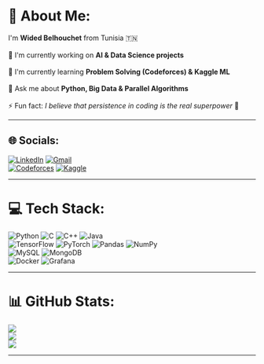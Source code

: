 # 💫 About Me:
I'm **Wided Belhouchet** from Tunisia 🇹🇳<br>  
🔭 I'm currently working on **AI & Data Science projects**<br>  
🌱 I'm currently learning **Problem Solving (Codeforces) & Kaggle ML**<br>  
💬 Ask me about **Python, Big Data & Parallel Algorithms**<br>  
⚡ Fun fact: *I believe that persistence in coding is the real superpower* 🚀  

---

## 🌐 Socials:
[![LinkedIn](https://img.shields.io/badge/LinkedIn-%230077B5.svg?logo=linkedin&logoColor=white)](https://www.linkedin.com/in/wided-belhouchet) 
[![Gmail](https://img.shields.io/badge/Gmail-D14836?logo=gmail&logoColor=white)](mailto:wided.belhouchet@isimsf.u-sfax.tn)  
[![Codeforces](https://img.shields.io/badge/Codeforces-445f9d?logo=codeforces&logoColor=white)](https://codeforces.com/) 
[![Kaggle](https://img.shields.io/badge/Kaggle-20BEFF?logo=kaggle&logoColor=white)](https://kaggle.com/)  

---

# 💻 Tech Stack:
![Python](https://img.shields.io/badge/python-3670A0?style=for-the-badge&logo=python&logoColor=ffdd54) 
![C](https://img.shields.io/badge/c-%2300599C.svg?style=for-the-badge&logo=c&logoColor=white) 
![C++](https://img.shields.io/badge/c++-%2300599C.svg?style=for-the-badge&logo=c%2B%2B&logoColor=white) 
![Java](https://img.shields.io/badge/java-%23ED8B00.svg?style=for-the-badge&logo=java&logoColor=white)  
![TensorFlow](https://img.shields.io/badge/TensorFlow-%23FF6F00.svg?style=for-the-badge&logo=TensorFlow&logoColor=white) 
![PyTorch](https://img.shields.io/badge/PyTorch-%23EE4C2C.svg?style=for-the-badge&logo=PyTorch&logoColor=white) 
![Pandas](https://img.shields.io/badge/Pandas-%23150458.svg?style=for-the-badge&logo=pandas&logoColor=white) 
![NumPy](https://img.shields.io/badge/numpy-%23013243.svg?style=for-the-badge&logo=numpy&logoColor=white)  
![MySQL](https://img.shields.io/badge/mysql-%2300f.svg?style=for-the-badge&logo=mysql&logoColor=white) 
![MongoDB](https://img.shields.io/badge/mongodb-%234ea94b.svg?style=for-the-badge&logo=mongodb&logoColor=white)  
![Docker](https://img.shields.io/badge/docker-%230db7ed.svg?style=for-the-badge&logo=docker&logoColor=white) 
![Grafana](https://img.shields.io/badge/grafana-%23F46800.svg?style=for-the-badge&logo=grafana&logoColor=white)  

---

# 📊 GitHub Stats:
![](https://github-readme-stats.vercel.app/api?username=wided-belhouchet&theme=radical&hide_border=false&include_all_commits=true&count_private=true)<br/>
![](https://nirzak-streak-stats.vercel.app/?user=wided-belhouchet&theme=radical&hide_border=false)<br/>
![](https://github-readme-stats.vercel.app/api/top-langs/?username=wided-belhouchet&theme=radical&hide_border=false&include_all_commits=true&count_private=true&layout=compact)

---

<!-- Proudly created with GPRM ( https://gprm.itsvg.in ) -->

